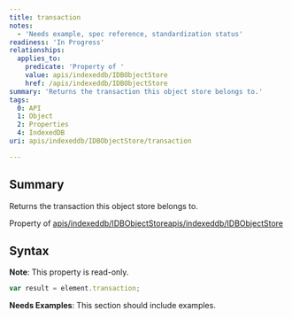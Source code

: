 ```yaml
---
title: transaction
notes:
  - 'Needs example, spec reference, standardization status'
readiness: 'In Progress'
relationships:
  applies_to:
    predicate: 'Property of '
    value: apis/indexeddb/IDBObjectStore
    href: /apis/indexeddb/IDBObjectStore
summary: 'Returns the transaction this object store belongs to.'
tags:
  0: API
  1: Object
  2: Properties
  4: IndexedDB
uri: apis/indexeddb/IDBObjectStore/transaction

---
```

## <span>Summary</span>

Returns the transaction this object store belongs to.

Property of [apis/indexeddb/IDBObjectStore](/apis/indexeddb/IDBObjectStore)[apis/indexeddb/IDBObjectStore](/apis/indexeddb/IDBObjectStore)

## <span>Syntax</span>

**Note**: This property is read-only.

``` js
var result = element.transaction;
```

**Needs Examples**: This section should include examples.

